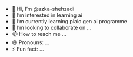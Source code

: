 - 👋 Hi, I’m @azka-shehzadi
- 👀 I’m interested in learning ai
- 🌱 I’m currently learning piaic gen ai programme 
- 💞️ I’m looking to collaborate on ...
- 📫 How to reach me ...
- 😄 Pronouns: ...
- ⚡ Fun fact: ...

<!---
azka-shehzadi/azka-shehzadi is a ✨ special ✨ repository because its `README.md` (this file) appears on your GitHub profile.
You can click the Preview link to take a look at your changes.
--->
